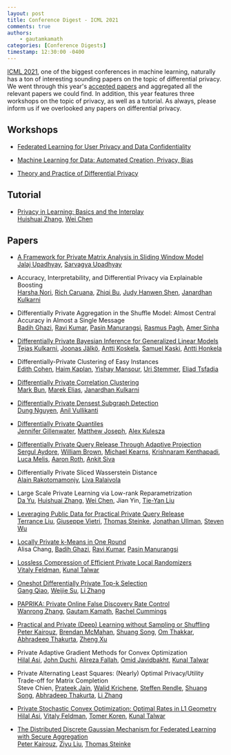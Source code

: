 ```yaml
---
layout: post
title: Conference Digest - ICML 2021
comments: true
authors: 
    - gautamkamath
categories: [Conference Digests]
timestamp: 12:30:00 -0400
---
```


[ICML 2021](https://icml.cc/Conferences/2021), one of the biggest conferences in machine learning, naturally has a ton of interesting sounding papers on the topic of differential privacy.
We went through this year's [accepted papers](https://icml.cc/Conferences/2021/AcceptedPapersInitial) and aggregated all the relevant papers we could find.
In addition, this year features three workshops on the topic of privacy, as well as a tutorial.
As always, please inform us if we overlooked any papers on differential privacy.

## Workshops

- [Federated Learning for User Privacy and Data Confidentiality](http://federated-learning.org/fl-icml-2021/)

- [Machine Learning for Data: Automated Creation, Privacy, Bias](https://sites.google.com/view/ml4data)

- [Theory and Practice of Differential Privacy](https://tpdp.journalprivacyconfidentiality.org/2021/)


## Tutorial

- [Privacy in Learning: Basics and the Interplay](https://icml.cc/Conferences/2021/Schedule?showEvent=10839)  
[Huishuai Zhang](https://www.microsoft.com/en-us/research/people/huzhang/), [Wei Chen](https://www.microsoft.com/en-us/research/people/weic/)

## Papers

- [A Framework for Private Matrix Analysis in Sliding Window Model](https://arxiv.org/abs/2009.02668)  
[Jalaj Upadhyay](https://sites.google.com/view/jalajupadhyay/home), [Sarvagya Upadhyay](https://www.fujitsu.com/us/about/businesspolicy/tech/rd/research-staff/sarvagya.html)

- Accuracy, Interpretability, and Differential Privacy via Explainable Boosting  
[Harsha Nori](https://scholar.google.com/citations?user=HmxjgMAAAAAJ), [Rich Caruana](https://www.microsoft.com/en-us/research/people/rcaruana/), [Zhiqi Bu](https://sites.google.com/view/zhiqi-bu), [Judy Hanwen Shen](https://heyyjudes.github.io/), [Janardhan Kulkarni](https://www.microsoft.com/en-us/research/people/jakul/) 

- Differentially Private Aggregation in the Shuffle Model: Almost Central Accuracy in Almost a Single Message  
[Badih Ghazi](https://sites.google.com/view/badihghazi/home), [Ravi Kumar](https://sites.google.com/site/ravik53/), [Pasin Manurangsi](https://pasin30055.github.io/), [Rasmus Pagh](https://rasmuspagh.net/), [Amer Sinha](https://www.linkedin.com/in/amersinha/)

- [Differentially Private Bayesian Inference for Generalized Linear Models](https://arxiv.org/abs/2011.00467)  
[Tejas Kulkarni](https://warwick.ac.uk/fac/sci/dcs/people/u1554597), [Joonas Jälkö](https://users.aalto.fi/~jalkoj1/), [Antti Koskela](https://scholar.google.com/citations?user=Y_EvCPAAAAAJ), [Samuel Kaski](https://people.aalto.fi/samuel.kaski), [Antti Honkela](https://www.cs.helsinki.fi/u/ahonkela/) 

- Differentially-Private Clustering of Easy Instances  
[Edith Cohen](http://www.cohenwang.com/edith/), [Haim Kaplan](http://www.cs.tau.ac.il/~haimk/), [Yishay Mansour](https://www.tau.ac.il/~mansour/), [Uri Stemmer](https://www.uri.co.il/), [Eliad Tsfadia](https://www.linkedin.com/in/eliad-tsfadia-21482b96/)

- [Differentially Private Correlation Clustering](https://arxiv.org/abs/2102.08885)  
[Mark Bun](https://cs-people.bu.edu/mbun/), [Marek Elias](https://elias.ba30.eu/), [Janardhan Kulkarni](https://www.microsoft.com/en-us/research/people/jakul/) 

- [Differentially Private Densest Subgraph Detection](https://arxiv.org/abs/2105.13287)  
[Dung Nguyen](https://biocomplexity.virginia.edu/person/dung-nguyen), [Anil Vullikanti](https://engineering.virginia.edu/faculty/anil-vullikanti) 

- [Differentially Private Quantiles](https://arxiv.org/abs/2102.08244)  
[Jennifer Gillenwater](http://jgillenw.com/), [Matthew Joseph](https://www.majos.net/), [Alex Kulesza](https://www.alexkulesza.com/)

- [Differentially Private Query Release Through Adaptive Projection](https://arxiv.org/abs/2103.06641)  
[Sergul Aydore](https://sergulaydore.github.io/), [William Brown](https://wibrown.github.io/), [Michael Kearns](https://www.cis.upenn.edu/~mkearns/), [Krishnaram Kenthapadi](http://www-cs-students.stanford.edu/~kngk/), [Luca Melis](https://www.lucamel.is/), [Aaron Roth](https://www.cis.upenn.edu/~aaroth/), [Ankit Siva](https://ankitsiva.xyz/)

- Differentially Private Sliced Wasserstein Distance  
[Alain Rakotomamonjy](http://asi.insa-rouen.fr/enseignants/~arakoto/), [Liva Ralaivola](https://pageperso.lif.univ-mrs.fr/~liva.ralaivola/doku.php)

- Large Scale Private Learning via Low-rank Reparametrization  
[Da Yu](https://scholar.google.com/citations?user=FcRGdiwAAAAJ), [Huishuai Zhang](https://www.microsoft.com/en-us/research/people/huzhang/), [Wei Chen](https://www.microsoft.com/en-us/research/people/weic/), Jian Yin, [Tie-Yan Liu](https://www.microsoft.com/en-us/research/people/tyliu/)

- [Leveraging Public Data for Practical Private Query Release](https://arxiv.org/abs/2102.08598)  
[Terrance Liu](https://www.linkedin.com/in/terrance-liu-26796974/), [Giuseppe Vietri](https://sites.google.com/umn.edu/giuseppe-vietri/home), [Thomas Steinke](http://www.thomas-steinke.net/), [Jonathan Ullman](https://www.ccs.neu.edu/home/jullman/), [Steven Wu](https://zstevenwu.com/) 

- [Locally Private k-Means in One Round](https://arxiv.org/abs/2104.09734)  
Alisa Chang, [Badih Ghazi](https://sites.google.com/view/badihghazi/home), [Ravi Kumar](https://sites.google.com/site/ravik53/), [Pasin Manurangsi](https://pasin30055.github.io/)

- [Lossless Compression of Efficient Private Local Randomizers](https://arxiv.org/abs/2102.12099)  
[Vitaly Feldman](http://vtaly.net/), [Kunal Talwar](http://kunaltalwar.org/) 

- [Oneshot Differentially Private Top-k Selection](https://arxiv.org/abs/2105.08233)  
[Gang Qiao](https://lsa.umich.edu/stats/people/phd-students/qiaogang.html), [Weijie Su](http://www-stat.wharton.upenn.edu/~suw/), [Li Zhang](https://research.google/people/LiZhang/) 

- [PAPRIKA: Private Online False Discovery Rate Control](https://arxiv.org/abs/2002.12321)  
[Wanrong Zhang](https://wanrongz.github.io/), [Gautam Kamath](http://www.gautamkamath.com/), [Rachel Cummings](https://sites.gatech.edu/rachel-cummings/)

- [Practical and Private (Deep) Learning without Sampling or Shuffling](https://arxiv.org/abs/2103.00039)  
[Peter Kairouz](https://kairouzp.github.io/), [Brendan McMahan](https://research.google/people/author35837/), [Shuang Song](https://shs037.github.io/), [Om Thakkar](http://www.omthakkar.com/), [Abhradeep Thakurta](https://athakurta.squarespace.com/), [Zheng Xu](https://research.google/people/106689/) 

- Private Adaptive Gradient Methods for Convex Optimization  
[Hilal Asi](http://web.stanford.edu/~asi/), [John Duchi](https://web.stanford.edu/~jduchi/), [Alireza Fallah](https://afallah.lids.mit.edu/), [Omid Javidbakht](https://scholar.google.com/citations?user=_JXjrEp9FhYC), [Kunal Talwar](http://kunaltalwar.org/) 

- Private Alternating Least Squares: (Nearly) Optimal Privacy/Utility Trade-off for Matrix Completion  
Steve Chien, [Prateek Jain](https://www.prateekjain.org/), [Walid Krichene](http://walid.krichene.net/), [Steffen Rendle](https://scholar.google.com/citations?user=yR-ugIoAAAAJ), [Shuang Song](https://shs037.github.io/), [Abhradeep Thakurta](https://athakurta.squarespace.com/), [Li Zhang](https://research.google/people/LiZhang/)

- [Private Stochastic Convex Optimization: Optimal Rates in L1 Geometry](https://arxiv.org/abs/2103.01516)  
[Hilal Asi](http://web.stanford.edu/~asi/), [Vitaly Feldman](http://vtaly.net/), [Tomer Koren](https://tomerkoren.github.io/), [Kunal Talwar](http://kunaltalwar.org/) 

- [The Distributed Discrete Gaussian Mechanism for Federated Learning with Secure Aggregation](https://arxiv.org/abs/2102.06387)  
[Peter Kairouz](https://kairouzp.github.io/), [Ziyu Liu](https://kenziyuliu.github.io/), [Thomas Steinke](http://www.thomas-steinke.net/) 
